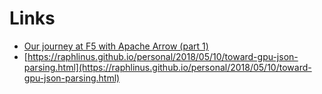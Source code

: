 # Links
  
- [Our journey at F5 with Apache Arrow (part 1)](https://arrow.apache.org/blog/2023/04/11/our-journey-at-f5-with-apache-arrow-part-1/)
- [https://raphlinus.github.io/personal/2018/05/10/toward-gpu-json-parsing.html](https://raphlinus.github.io/personal/2018/05/10/toward-gpu-json-parsing.html)
